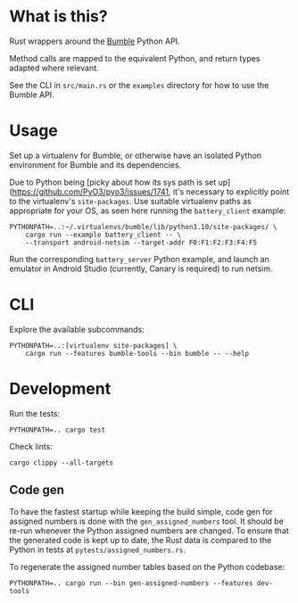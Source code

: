 # What is this?

Rust wrappers around the [Bumble](https://github.com/google/bumble) Python API.

Method calls are mapped to the equivalent Python, and return types adapted where
relevant.

See the CLI in `src/main.rs` or the `examples` directory for how to use the
Bumble API.

# Usage

Set up a virtualenv for Bumble, or otherwise have an isolated Python environment
for Bumble and its dependencies.

Due to Python being
[picky about how its sys path is set up](https://github.com/PyO3/pyo3/issues/1741,
it's necessary to explicitly point to the virtualenv's `site-packages`. Use
suitable virtualenv paths as appropriate for your OS, as seen here running
the `battery_client` example:

```
PYTHONPATH=..:~/.virtualenvs/bumble/lib/python3.10/site-packages/ \
    cargo run --example battery_client -- \
    --transport android-netsim --target-addr F0:F1:F2:F3:F4:F5
```

Run the corresponding `battery_server` Python example, and launch an emulator in
Android Studio (currently, Canary is required) to run netsim.

# CLI

Explore the available subcommands:

```
PYTHONPATH=..:[virtualenv site-packages] \
    cargo run --features bumble-tools --bin bumble -- --help
```

# Development

Run the tests:

```
PYTHONPATH=.. cargo test
```

Check lints:

```
cargo clippy --all-targets
```

## Code gen

To have the fastest startup while keeping the build simple, code gen for
assigned numbers is done with the `gen_assigned_numbers` tool. It should
be re-run whenever the Python assigned numbers are changed. To ensure that the
generated code is kept up to date, the Rust data is compared to the Python
in tests at `pytests/assigned_numbers.rs`.

To regenerate the assigned number tables based on the Python codebase:

```
PYTHONPATH=.. cargo run --bin gen-assigned-numbers --features dev-tools
```